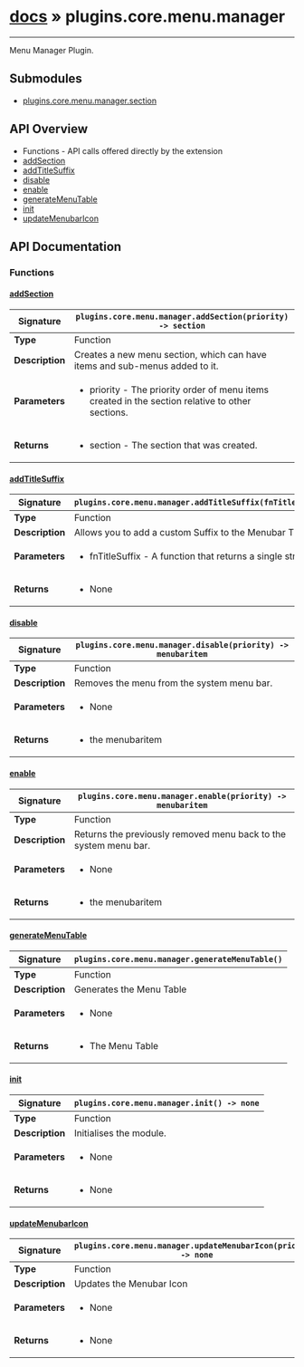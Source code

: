 # [docs](index.md) » plugins.core.menu.manager
---

Menu Manager Plugin.

## Submodules
 * [plugins.core.menu.manager.section](plugins.core.menu.manager.section.md)

## API Overview
* Functions - API calls offered directly by the extension
 * [addSection](#addsection)
 * [addTitleSuffix](#addtitlesuffix)
 * [disable](#disable)
 * [enable](#enable)
 * [generateMenuTable](#generatemenutable)
 * [init](#init)
 * [updateMenubarIcon](#updatemenubaricon)

## API Documentation

### Functions

#### [addSection](#addsection)
| <span style="text-align: left;">**Signature**</span> | <span style="text-align: left;">`plugins.core.menu.manager.addSection(priority) -> section` </span>                                                |
| -----------------------------------------------------|---------------------------------------------------------------------------------------------------------|
| **Type**                                             | Function                                                                                         |
| **Description**                                      | Creates a new menu section, which can have items and sub-menus added to it.                                                                                         |
| **Parameters**                                       | <ul><li>priority - The priority order of menu items created in the section relative to other sections.</li></ul> |
| **Returns**                                          | <ul><li>section - The section that was created.</li></ul>          |

#### [addTitleSuffix](#addtitlesuffix)
| <span style="text-align: left;">**Signature**</span> | <span style="text-align: left;">`plugins.core.menu.manager.addTitleSuffix(fnTitleSuffix)` </span>                                                |
| -----------------------------------------------------|---------------------------------------------------------------------------------------------------------|
| **Type**                                             | Function                                                                                         |
| **Description**                                      | Allows you to add a custom Suffix to the Menubar Title                                                                                         |
| **Parameters**                                       | <ul><li>fnTitleSuffix - A function that returns a single string</li></ul> |
| **Returns**                                          | <ul><li>None</li></ul>          |

#### [disable](#disable)
| <span style="text-align: left;">**Signature**</span> | <span style="text-align: left;">`plugins.core.menu.manager.disable(priority) -> menubaritem` </span>                                                |
| -----------------------------------------------------|---------------------------------------------------------------------------------------------------------|
| **Type**                                             | Function                                                                                         |
| **Description**                                      | Removes the menu from the system menu bar.                                                                                         |
| **Parameters**                                       | <ul><li>None</li></ul> |
| **Returns**                                          | <ul><li>the menubaritem</li></ul>          |

#### [enable](#enable)
| <span style="text-align: left;">**Signature**</span> | <span style="text-align: left;">`plugins.core.menu.manager.enable(priority) -> menubaritem` </span>                                                |
| -----------------------------------------------------|---------------------------------------------------------------------------------------------------------|
| **Type**                                             | Function                                                                                         |
| **Description**                                      | Returns the previously removed menu back to the system menu bar.                                                                                         |
| **Parameters**                                       | <ul><li>None</li></ul> |
| **Returns**                                          | <ul><li>the menubaritem</li></ul>          |

#### [generateMenuTable](#generatemenutable)
| <span style="text-align: left;">**Signature**</span> | <span style="text-align: left;">`plugins.core.menu.manager.generateMenuTable()` </span>                                                |
| -----------------------------------------------------|---------------------------------------------------------------------------------------------------------|
| **Type**                                             | Function                                                                                         |
| **Description**                                      | Generates the Menu Table                                                                                         |
| **Parameters**                                       | <ul><li>None</li></ul> |
| **Returns**                                          | <ul><li>The Menu Table</li></ul>          |

#### [init](#init)
| <span style="text-align: left;">**Signature**</span> | <span style="text-align: left;">`plugins.core.menu.manager.init() -> none` </span>                                                |
| -----------------------------------------------------|---------------------------------------------------------------------------------------------------------|
| **Type**                                             | Function                                                                                         |
| **Description**                                      | Initialises the module.                                                                                         |
| **Parameters**                                       | <ul><li>None</li></ul> |
| **Returns**                                          | <ul><li>None</li></ul>          |

#### [updateMenubarIcon](#updatemenubaricon)
| <span style="text-align: left;">**Signature**</span> | <span style="text-align: left;">`plugins.core.menu.manager.updateMenubarIcon(priority) -> none` </span>                                                |
| -----------------------------------------------------|---------------------------------------------------------------------------------------------------------|
| **Type**                                             | Function                                                                                         |
| **Description**                                      | Updates the Menubar Icon                                                                                         |
| **Parameters**                                       | <ul><li>None</li></ul> |
| **Returns**                                          | <ul><li>None</li></ul>          |

